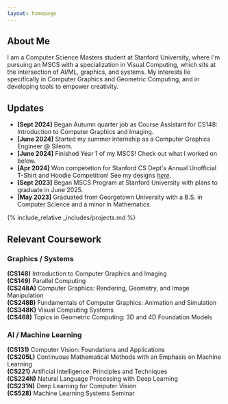 ```yaml
---
layout: homepage
---
```


## About Me

I am a Computer Science Masters student at Stanford University, where I'm pursuing an MSCS with a specialization in Visual Computing, which sits at the intersection of AI/ML, graphics, and systems. My interests lie specifically in Computer Graphics and Geometric Computing, and in developing tools to empower creativity.

## Updates

- **[Sept 2024]** Began Autumn quarter job as Course Assistant for CS148: Introduction to Computer Graphics and Imaging.
- **[June 2024]** Started my summer internship as a Computer Graphics Engineer @ Sileom.
- **[June 2024]** Finished Year 1 of my MSCS! Check out what I worked on below.
- **[Apr 2024]** Won competetion for Stanford CS Dept's Annual Unofficial T-Shirt and Hoodie Competition! See my designs [_here_](https://movementink.bigcartel.com/product/stanford-black-shirt).
- **[Sept 2023]** Began MSCS Program at Stanford University with plans to graduate in June 2025.
- **[May 2023]** Graduated from Georgetown University with a B.S. in Computer Science and a minor in Mathematics.

{% include_relative _includes/projects.md %}

## Relevant Coursework

### Graphics / Systems

**(CS148)** Introduction to Computer Graphics and Imaging  
**(CS149)** Parallel Computing  
**(CS248A)** Computer Graphics: Rendering, Geometry, and Image Manipulation  
**(CS248B)** Fundamentals of Computer Graphics: Animation and Simulation  
**(CS348K)** Visual Computing Systems  
**(CS468)** Topics in Geometric Computing: 3D and 4D Foundation Models

### AI / Machine Learning

**(CS131)** Computer Vision: Foundations and Applications  
**(CS205L)** Continuous Mathematical Methods with an Emphasis on Machine Learning  
**(CS221)** Artificial Intelligence: Principles and Techniques  
**(CS224N)** Natural Language Processing with Deep Learning  
**(CS231N)** Deep Learning for Computer Vision  
**(CS528)** Machine Learning Systems Seminar  
